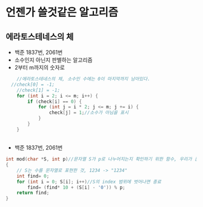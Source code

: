 # 언젠가 쓸것같은 알고리즘

## 에라토스테네스의 체
- 백준 1837번, 2061번
- 소수인지 아닌지 판별하는 알고리즘
- 2부터 m까지의 숫자로 

```C
	//에라토스테네스의 체, 소수인 수에는 0이 마지막까지 남아있다.
  //check[0] = -1;
	//check[1] = -1;
	for (int i = 2; i <= m; i++) {
		if (check[i] == 0) {
			for (int j = i * 2; j <= m; j += i) {
				check[j] = 1;//소수가 아님을 표시
			}
		}
	}
  ```

##
- 백준 1837번, 2061번
```C
int mod(char *S, int p)//문자열 S가 p로 나누어지는지 확인하기 위한 함수, 우리가 큰 수 나눗셈 할때 하는 방식과 같음.
{
	// S는 수를 문자열로 표현한 것, 1234 -> "1234"
	int find= 0;
	for (int i = 0; S[i]; i++)//S의 index 범위에 벗어나면 종료
		find= (find* 10 + (S[i] - '0')) % p;
	return find;
}
```
